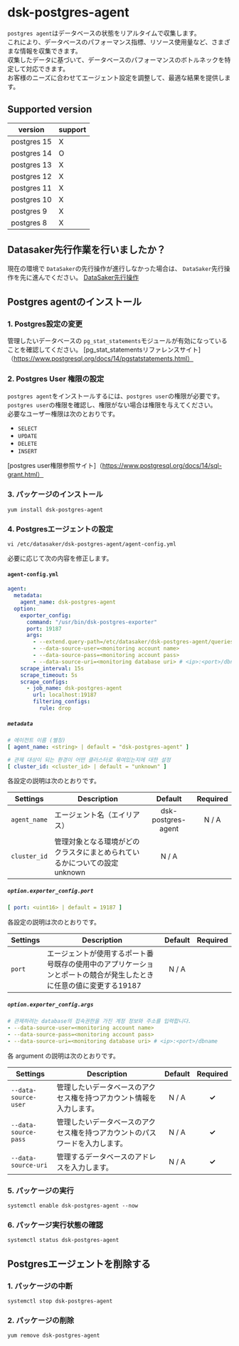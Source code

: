 # dsk-postgres-agent

`postgres agent`はデータベースの状態をリアルタイムで収集します。\
これにより、データベースのパフォーマンス指標、リソース使用量など、さまざまな情報を収集できます。\
収集したデータに基づいて、データベースのパフォーマンスのボトルネックを特定して対応できます。\
お客様のニーズに合わせてエージェント設定を調整して、最適な結果を提供します。

## Supported version

|version|support|
|---|---|
|postgres 15|X|
|postgres 14|O|
|postgres 13|X|
|postgres 12|X|
|postgres 11|X|
|postgres 10|X|
|postgres 9|X|
|postgres 8|X|

## Datasaker先行作業を行いましたか？

現在の環境で `DataSaker`の先行操作が進行しなかった場合は、 `DataSaker`先行操作を先に進んでください。 [DataSaker先行操作](README.md)

## Postgres agentのインストール

### 1. Postgres設定の変更

管理したいデータベースの `pg_stat_statements`モジュールが有効になっていることを確認してください。
[pg_stat_statementsリファレンスサイト]（https://www.postgresql.org/docs/14/pgstatstatements.html）

### 2. Postgres User 権限の設定

`postgres agent`をインストールするには、`postgres user`の権限が必要です。\
`postgres user`の権限を確認し、権限がない場合は権限を与えてください。\
必要なユーザー権限は次のとおりです。

- `SELECT`
- `UPDATE`
- `DELETE`
- `INSERT`

[postgres user権限参照サイト]（https://www.postgresql.org/docs/14/sql-grant.html）

### 3. パッケージのインストール
```shell
yum install dsk-postgres-agent
```
### 4. Postgresエージェントの設定
```shell
vi /etc/datasaker/dsk-postgres-agent/agent-config.yml
```
必要に応じて次の内容を修正します。

#### `agent-config.yml`
```yaml
agent:
  metadata:
    agent_name: dsk-postgres-agent
  option:
    exporter_config:
      command: "/usr/bin/dsk-postgres-exporter"
      port: 19187
      args:
        - --extend.query-path=/etc/datasaker/dsk-postgres-agent/queries.yaml
        - --data-source-user=<monitoring account name>
        - --data-source-pass=<monitoring account pass>
        - --data-source-uri=<monitoring database uri> # <ip>:<port>/dbname
    scrape_interval: 15s
    scrape_timeout: 5s
    scrape_configs:
      - job_name: dsk-postgres-agent
        url: localhost:19187
        filtering_configs:
          rule: drop
```
##### `metadata`
```yaml
# 에이전트 이름 (별칭)
[ agent_name: <string> | default = "dsk-postgres-agent" ]

# 관제 대상이 되는 환경이 어떤 클러스터로 묶여있는지에 대한 설정
[ cluster_id: <cluster_id> | default = "unknown" ]
```
各設定の説明は次のとおりです。

| **Settings** | **Description** | **Default** | **Required** |
| -------------------------- | ---------------------------------------------------------------------------------------------------- | :-----------: | :------------: |
| `agent_name` |エージェント名（エイリアス）| dsk-postgres-agent | N / A |
| `cluster_id` |管理対象となる環境がどのクラスタにまとめられているかについての設定unknown | N / A |

##### `option.exporter_config.port`
```yaml
[ port: <uint16> | default = 19187 ]
```
各設定の説明は次のとおりです。

| **Settings** | **Description** | **Default** | **Required** |
| ------------ | ---------------------------------------------------------------------------------------------------- | :-----------: | :------------: |
| `port` |エージェントが使用するポート番号既存の使用中のアプリケーションとポートの競合が発生したときに任意の値に変更する19187 | N / A |

##### `option.exporter_config.args`
```yaml
# 관제하려는 database의 접속권한을 가진 계정 정보와 주소를 입력합니다.
- --data-source-user=<monitoring account name>
- --data-source-pass=<monitoring account pass>
- --data-source-uri=<monitoring database uri> # <ip>:<port>/dbname
```
各 argument の説明は次のとおりです。

| **Settings** | **Description** | **Default** | **Required** |
| ------------ | ---------------------------------------------------------------------------------------------------- | :-----------: | :------------: |
| `--data-source-user` |管理したいデータベースのアクセス権を持つアカウント情報を入力します。 | N / A | **✓** |
| `--data-source-pass` |管理したいデータベースのアクセス権を持つアカウントのパスワードを入力します。 | N / A | **✓** |
| `--data-source-uri` |管理するデータベースのアドレスを入力します。 | N / A | **✓** |

### 5. パッケージの実行
```shell
systemctl enable dsk-postgres-agent --now
```
### 6. パッケージ実行状態の確認
```shell
systemctl status dsk-postgres-agent
```
## Postgresエージェントを削除する

### 1. パッケージの中断
```shell
systemctl stop dsk-postgres-agent
```
### 2. パッケージの削除
```shell
yum remove dsk-postgres-agent
```
